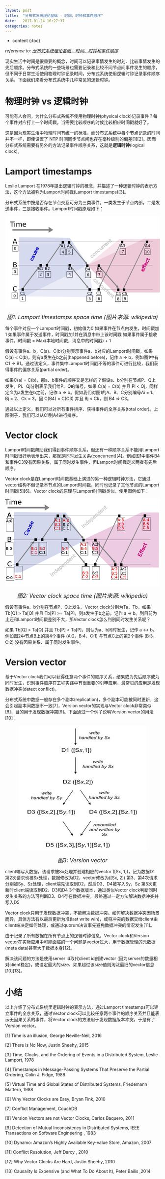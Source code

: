```yaml
---
layout: post
title:  "分布式系统理论基础 - 时间、时钟和事件顺序"
date:   2017-01-24 16:27:37
categories: notes
---
```


* content
{:toc}



_reference to: [分布式系统理论基础 - 时间、时钟和事件顺序](http://www.cnblogs.com/bangerlee/p/5448766.html)_
 



现实生活中时间是很重要的概念，时间可以记录事情发生的时刻、比较事情发生的先后顺序。分布式系统的一些场景也需要记录和比较不同节点间事件发生的顺序，但不同于日常生活使用物理时钟记录时间，分布式系统使用逻辑时钟记录事件顺序关系，下面我们来看分布式系统中几种常见的逻辑时钟。


# 物理时钟 vs 逻辑时钟

可能有人会问，为什么分布式系统不使用物理时钟(physical clock)记录事件？每个事件对应打上一个时间戳，当需要比较顺序的时候比较相应时间戳就好了。

 

这是因为现实生活中物理时间有统一的标准，而分布式系统中每个节点记录的时间并不一样，即使设置了 NTP 时间同步节点间也存在毫秒级别的偏差[1][2]。因而分布式系统需要有另外的方法记录事件顺序关系，这就是**逻辑时钟**(logical clock)。


# Lamport timestamps  

Leslie Lamport 在1978年提出逻辑时钟的概念，并描述了一种逻辑时钟的表示方法，这个方法被称为Lamport时间戳(Lamport timestamps)[3]。

分布式系统中按是否存在节点交互可分为三类事件，一类发生于节点内部，二是发送事件，三是接收事件。Lamport时间戳原理如下：  


<div align="center"><img  src="/assets/2017/lamport-clock.png"/></div>   
<p align="center"><font size="4" size="2"><i>图1: Lamport timestamps space time (图片来源: wikipedia)</i></font></p>


每个事件对应一个Lamport时间戳，初始值为0
如果事件在节点内发生，时间戳加1
如果事件属于发送事件，时间戳加1并在消息中带上该时间戳
如果事件属于接收事件，时间戳 = Max(本地时间戳，消息中的时间戳) + 1
 

假设有事件a、b，C(a)、C(b)分别表示事件a、b对应的Lamport时间戳，如果C(a) < C(b)，则有a发生在b之前(happened before)，记作 a -> b，例如图1中有 C1 -> B1。通过该定义，事件集中Lamport时间戳不等的事件可进行比较，我们获得事件的偏序关系(partial order)。

 
如果C(a) = C(b)，那a、b事件的顺序又是怎样的？假设a、b分别在节点P、Q上发生，Pi、Qj分别表示我们给P、Q的编号，如果 C(a) = C(b) 并且 Pi < Qj，同样定义为a发生在b之前，记作 a => b。假如我们对图1的A、B、C分别编号Ai = 1、Bj = 2、Ck = 3，因 C(B4) = C(C3) 并且 Bj < Ck，则 B4 => C3。

 

通过以上定义，我们可以对所有事件排序、获得事件的全序关系(total order)。上图例子，我们可以从C1到A4进行排序。

 

# Vector clock  

Lamport时间戳帮助我们得到事件顺序关系，但还有一种顺序关系不能用Lamport时间戳很好地表示出来，那就是同时发生关系(concurrent)[4]。例如图1中事件B4和事件C3没有因果关系，属于同时发生事件，但Lamport时间戳定义两者有先后顺序。

 

Vector clock是在Lamport时间戳基础上演进的另一种逻辑时钟方法，它通过vector结构不但记录本节点的Lamport时间戳，同时也记录了其他节点的Lamport时间戳[5][6]。Vector clock的原理与Lamport时间戳类似，使用图例如下：

<div align="center"><img  src="/assets/2017/vector-clock.png"/></div> 

<p align="center"><font size="4" size="2"><i>图2: Vector clock space time (图片来源: wikipedia)</i></font></p>


 

假设有事件a、b分别在节点P、Q上发生，Vector clock分别为Ta、Tb，如果 Tb[Q] > Ta[Q] 并且 Tb[P] >= Ta[P]，则a发生于b之前，记作 a -> b。到目前为止还和Lamport时间戳差别不大，那Vector clock怎么判别同时发生关系呢？

如果 Tb[Q] > Ta[Q] 并且 Tb[P] < Ta[P]，则认为a、b同时发生，记作 a <-> b。例如图2中节点B上的第4个事件 (A:2，B:4，C:1) 与节点C上的第2个事件 (B:3，C:2) 没有因果关系、属于同时发生事件。

 

# Version vector

基于Vector clock我们可以获得任意两个事件的顺序关系，结果或为先后顺序或为同时发生，识别事件顺序在工程实践中有很重要的引申应用，最常见的应用是发现数据冲突(detect conflict)。

 

分布式系统中数据一般存在多个副本(replication)，多个副本可能被同时更新，这会引起副本间数据不一致[7]，Version vector的实现与Vector clock非常类似[8]，目的用于发现数据冲突[9]。下面通过一个例子说明Version vector的用法[10]：


<div align="center"><img src="/assets/2017/version-vector.png"></div>
<p align="center"><font size="4" size="2"><i>图3: Version vector</i></font></p>

client端写入数据，该请求被Sx处理并创建相应的vector ([Sx, 1])，记为数据D1
第2次请求也被Sx处理，数据修改为D2，vector修改为([Sx, 2])
第3、第4次请求分别被Sy、Sz处理，client端先读取到D2，然后D3、D4被写入Sy、Sz
第5次更新时client端读取到D2、D3和D4 3个数据版本，通过类似Vector clock判断同时发生关系的方法可判断D3、D4存在数据冲突，最终通过一定方法解决数据冲突并写入D5
 

Vector clock只用于发现数据冲突，不能解决数据冲突。如何解决数据冲突因场景而异，具体方法有以最后更新为准(last write win)，或将冲突的数据交给client由client端决定如何处理，或通过quorum决议事先避免数据冲突的情况发生[11]。

 

由于记录了所有数据在所有节点上的逻辑时钟信息，Vector clock和Version vector在实际应用中可能面临的一个问题是vector过大，用于数据管理的元数据(meta data)甚至大于数据本身[12]。

 

解决该问题的方法是使用server id取代client id创建vector (因为server的数量相对client稳定)，或设定最大的size、如果超过该size值则淘汰最旧的vector信息[10][13]。

 

# 小结

以上介绍了分布式系统里逻辑时钟的表示方法，通过Lamport timestamps可以建立事件的全序关系，通过Vector clock可以比较任意两个事件的顺序关系并且能表示无因果关系的事件，将Vector clock的方法用于发现数据版本冲突，于是有了Version vector。

 

[1] Time is an illusion, George Neville-Neil, 2016

[2] There is No Now, Justin Sheehy, 2015

[3] Time, Clocks, and the Ordering of Events in a Distributed System, Leslie Lamport, 1978

[4] Timestamps in Message-Passing Systems That Preserve the Partial Ordering, Colin J. Fidge, 1988

[5] Virtual Time and Global States of Distributed Systems, Friedemann Mattern, 1988

[6] Why Vector Clocks are Easy, Bryan Fink, 2010

[7] Conflict Management, CouchDB

[8] Version Vectors are not Vector Clocks, Carlos Baquero, 2011

[9] Detection of Mutual Inconsistency in Distributed Systems, IEEE Transactions on Software Engineering , 1983

[10] Dynamo: Amazon’s Highly Available Key-value Store, Amazon, 2007

[11] Conflict Resolution, Jeff Darcy , 2010

[12] Why Vector Clocks Are Hard, Justin Sheehy, 2010

[13] Causality Is Expensive (and What To Do About It), Peter Bailis ,2014

 

